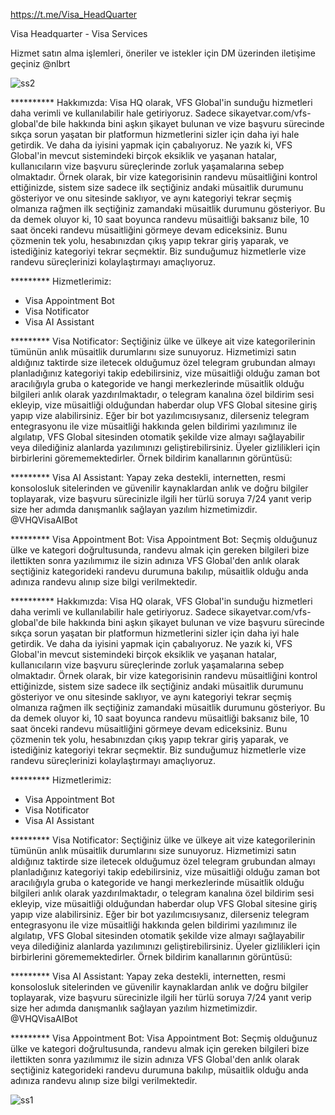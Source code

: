 https://t.me/Visa_HeadQuarter

Visa Headquarter - Visa Services

Hizmet satın alma işlemleri, öneriler ve istekler için DM üzerinden iletişime geçiniz
@nlbrt


![ss2](https://github.com/user-attachments/assets/c99783c6-88af-4d51-adc8-4aee1ba4204f)


********** Hakkımızda:
Visa HQ olarak, VFS Global'in sunduğu hizmetleri daha verimli ve kullanılabilir hale getiriyoruz. 
Sadece sikayetvar.com/vfs-global'de bile hakkında bini aşkın şikayet bulunan ve vize başvuru sürecinde sıkça sorun yaşatan bir platformun hizmetlerini sizler için daha iyi hale getirdik. 
Ve daha da iyisini yapmak için çabalıyoruz. Ne yazık ki, VFS Global'in mevcut sistemindeki birçok eksiklik ve yaşanan hatalar, kullanıcıların vize başvuru süreçlerinde zorluk yaşamalarına sebep olmaktadır. 
Örnek olarak, bir vize kategorisinin randevu müsaitliğini kontrol ettiğinizde, sistem size sadece ilk seçtiğiniz andaki müsaitlik durumunu gösteriyor ve onu sitesinde saklıyor, 
ve aynı kategoriyi tekrar seçmiş olmanıza rağmen ilk seçtiğiniz zamandaki müsaitlik durumunu gösteriyor. Bu da demek oluyor ki, 10 saat boyunca randevu müsaitliği baksanız bile, 
10 saat önceki randevu müsaitliğini görmeye devam ediceksiniz. Bunu çözmenin tek yolu, hesabınızdan çıkış yapıp tekrar giriş yaparak,
ve istediğiniz kategoriyi tekrar seçmektir. Biz sunduğumuz hizmetlerle vize randevu süreçlerinizi kolaylaştırmayı amaçlıyoruz.


********* Hizmetlerimiz:
- Visa Appointment Bot
- Visa Notificator
- Visa AI Assistant



********* Visa Notificator: 
Seçtiğiniz ülke ve ülkeye ait vize kategorilerinin tümünün anlık müsaitlik durumlarını size sunuyoruz. 
Hizmetimizi satın aldığınız taktirde size iletecek olduğumuz özel telegram grubundan almayı planladığınız kategoriyi takip edebilirsiniz, 
vize müsaitliği olduğu zaman bot aracılığıyla gruba o kategoride ve hangi merkezlerinde müsaitlik olduğu bilgileri anlık olarak yazdırılmaktadır, o telegram kanalına özel bildirim sesi ekleyip, 
vize müsaitliği olduğundan haberdar olup VFS Global sitesine giriş yapıp vize alabilirsiniz. Eğer bir bot yazılımcısıysanız, 
dilerseniz telegram entegrasyonu ile vize müsaitliği hakkında gelen bildirimi yazılımınız ile algılatıp, 
VFS Global sitesinden otomatik şekilde vize almayı sağlayabilir veya dilediğiniz alanlarda yazılımınızı geliştirebilirsiniz. Üyeler gizlilikleri için birbirlerini görememektedirler.
Örnek bildirim kanallarının görüntüsü:


********* Visa AI Assistant:
Yapay zeka destekli, internetten, resmi konsolosluk sitelerinden ve güvenilir kaynaklardan anlık ve doğru bilgiler toplayarak, 
vize başvuru sürecinizle ilgili her türlü soruya 7/24 yanıt verip size her adımda danışmanlık sağlayan yazılım hizmetimizdir. @VHQVisaAIBot


********* Visa Appointment Bot:
Visa Appointment Bot: 
Seçmiş olduğunuz ülke ve kategori doğrultusunda, randevu almak için gereken bilgileri bize ilettikten sonra yazılımımız ile sizin adınıza VFS Global'den anlık olarak seçtiğiniz kategorideki 
randevu durumuna bakılıp,  müsaitlik olduğu anda adınıza randevu alınıp size bilgi verilmektedir.



********** Hakkımızda:
Visa HQ olarak, VFS Global'in sunduğu hizmetleri daha verimli ve kullanılabilir hale getiriyoruz. 
Sadece sikayetvar.com/vfs-global'de bile hakkında bini aşkın şikayet bulunan ve vize başvuru sürecinde sıkça sorun yaşatan bir platformun hizmetlerini sizler için daha iyi hale getirdik. 
Ve daha da iyisini yapmak için çabalıyoruz. Ne yazık ki, VFS Global'in mevcut sistemindeki birçok eksiklik ve yaşanan hatalar, kullanıcıların vize başvuru süreçlerinde zorluk yaşamalarına sebep olmaktadır. 
Örnek olarak, bir vize kategorisinin randevu müsaitliğini kontrol ettiğinizde, sistem size sadece ilk seçtiğiniz andaki müsaitlik durumunu gösteriyor ve onu sitesinde saklıyor, 
ve aynı kategoriyi tekrar seçmiş olmanıza rağmen ilk seçtiğiniz zamandaki müsaitlik durumunu gösteriyor. Bu da demek oluyor ki, 10 saat boyunca randevu müsaitliği baksanız bile, 
10 saat önceki randevu müsaitliğini görmeye devam ediceksiniz. Bunu çözmenin tek yolu, hesabınızdan çıkış yapıp tekrar giriş yaparak,
ve istediğiniz kategoriyi tekrar seçmektir. Biz sunduğumuz hizmetlerle vize randevu süreçlerinizi kolaylaştırmayı amaçlıyoruz.


********* Hizmetlerimiz:
- Visa Appointment Bot
- Visa Notificator
- Visa AI Assistant



********* Visa Notificator: 
Seçtiğiniz ülke ve ülkeye ait vize kategorilerinin tümünün anlık müsaitlik durumlarını size sunuyoruz. 
Hizmetimizi satın aldığınız taktirde size iletecek olduğumuz özel telegram grubundan almayı planladığınız kategoriyi takip edebilirsiniz, 
vize müsaitliği olduğu zaman bot aracılığıyla gruba o kategoride ve hangi merkezlerinde müsaitlik olduğu bilgileri anlık olarak yazdırılmaktadır, o telegram kanalına özel bildirim sesi ekleyip, 
vize müsaitliği olduğundan haberdar olup VFS Global sitesine giriş yapıp vize alabilirsiniz. Eğer bir bot yazılımcısıysanız, 
dilerseniz telegram entegrasyonu ile vize müsaitliği hakkında gelen bildirimi yazılımınız ile algılatıp, 
VFS Global sitesinden otomatik şekilde vize almayı sağlayabilir veya dilediğiniz alanlarda yazılımınızı geliştirebilirsiniz. Üyeler gizlilikleri için birbirlerini görememektedirler.
Örnek bildirim kanallarının görüntüsü:


********* Visa AI Assistant:
Yapay zeka destekli, internetten, resmi konsolosluk sitelerinden ve güvenilir kaynaklardan anlık ve doğru bilgiler toplayarak, 
vize başvuru sürecinizle ilgili her türlü soruya 7/24 yanıt verip size her adımda danışmanlık sağlayan yazılım hizmetimizdir. @VHQVisaAIBot




********* Visa Appointment Bot:
Visa Appointment Bot: 
Seçmiş olduğunuz ülke ve kategori doğrultusunda, randevu almak için gereken bilgileri bize ilettikten sonra yazılımımız ile sizin adınıza VFS Global'den anlık olarak seçtiğiniz kategorideki 
randevu durumuna bakılıp,  müsaitlik olduğu anda adınıza randevu alınıp size bilgi verilmektedir.

![ss1](https://github.com/user-attachments/assets/74f044f8-688b-48e4-b355-451be57debfa)


